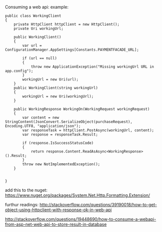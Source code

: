 Consuming a web api:
example:

    public class WorkingClient
    {
        private HttpClient httpClient = new HttpClient();
        private Uri workingUrl;

        public WorkingClient()
        {
            var url = ConfigurationManager.AppSettings[Constants.PAYMENTFACADE_URL];

            if (url == null)
            {
                throw new ApplicationException("Missing workingUrl URL in app.config");
            }
            workingUrl = new Uri(url);
        }
        public WorkingClient(string workingUrl)
        {
            workingUrl = new Uri(workingUrl);            
        }

        public WorkingResponse WorkingOn(WorkingRequest workingRequest)
        {
            var content = new StringContent(JsonConvert.SerializeObject(purchaseRequest), Encoding.UTF8, "application/json");
            var responseTask = httpClient.PostAsync(workingUrl, content);
            var response = responseTask.Result;

            if (response.IsSuccessStatusCode)
            {
                return response.Content.ReadAsAsync<WorkingResponse>().Result;
            }
            throw new NotImplementedException();
        }


    }

add this to the nuget:
https://www.nuget.org/packages/System.Net.Http.Formatting.Extension/

furthur readings:
http://stackoverflow.com/questions/39190018/how-to-get-object-using-httpclient-with-response-ok-in-web-api

http://stackoverflow.com/questions/19448690/how-to-consume-a-webapi-from-asp-net-web-api-to-store-result-in-database
